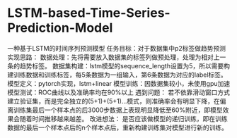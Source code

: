 # LSTM-based-Time-Series-Prediction-Model
一种基于LSTM的时间序列预测模型
任务目标：对于数据集中p2标签做趋势预测
实现思路：
  数据处理：先将需要放入数据集的标签列做预处理，处理为相对上一条的趋势标签。
  数据集构建：lstm模型的sequence_length设置为5，所以需要构建训练数据和训练标签，每5条数据为一组输入，第6条数据为对应的label标签。
  模型定义：pytorch实现，lstm+linear
  模型训练：因数据集较小，未使用gpu加速
  模型测试：ROC曲线以及准确率均在90%以上
遇到问题：
  若不依靠滑动窗口方式建立验证集，而是完全独立的(5+1)+(5+1)...模式，则准确率会有明显下降，在偏离训练集最后一个样本点的后3000步数据上表现明显降低至60%附近，即模型效果会随着时间推移越来越差。
改进想法：
  是否应该做模型的递归训练，即在训练数据的最后一个样本点后的n个样本点后，重新构建训练集对模型进行新的训练。
